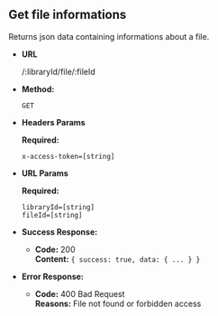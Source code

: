 **Get file informations**
----
  Returns json data containing informations about a file.

* **URL**

  /:libraryId/file/:fileId

* **Method:**

  `GET`

*  **Headers Params**

   **Required:**

   `x-access-token=[string]`

*  **URL Params**

   **Required:**

   `libraryId=[string]`<br />
   `fileId=[string]`<br />

* **Success Response:**

  * **Code:** 200 <br />
    **Content:** `{ success: true, data: { ... } }`


* **Error Response:**

  * **Code:** 400 Bad Request <br />
    **Reasons:** File not found or forbidden access
